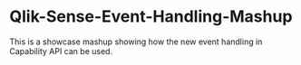 # Qlik-Sense-Event-Handling-Mashup
This is a showcase mashup showing how the new event handling in Capability API can be used. 
